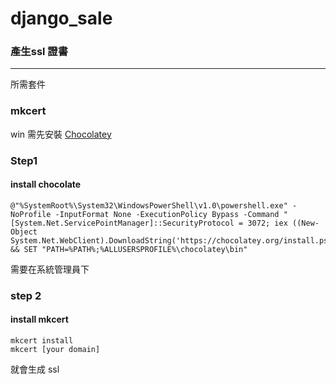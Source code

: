 # django_sale

### 產生ssl 證書


---

所需套件
### mkcert

win 需先安裝
[Chocolatey](https://chocolatey.org/)

### Step1

#### install chocolate
```bash=
@"%SystemRoot%\System32\WindowsPowerShell\v1.0\powershell.exe" -NoProfile -InputFormat None -ExecutionPolicy Bypass -Command "[System.Net.ServicePointManager]::SecurityProtocol = 3072; iex ((New-Object System.Net.WebClient).DownloadString('https://chocolatey.org/install.ps1'))" && SET "PATH=%PATH%;%ALLUSERSPROFILE%\chocolatey\bin"
```

需要在系統管理員下

### step 2
#### install mkcert

```bash=
mkcert install
mkcert [your domain]
```

就會生成 ssl